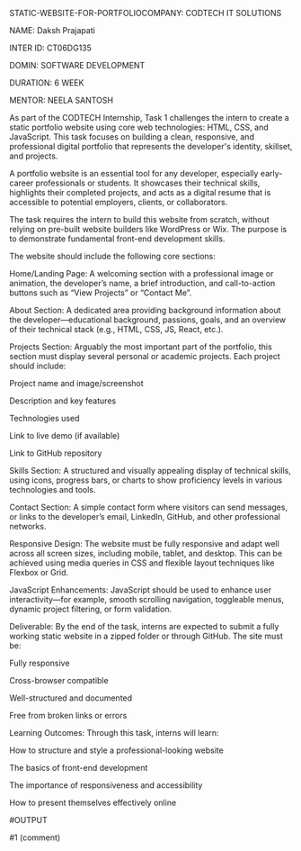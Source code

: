 STATIC-WEBSITE-FOR-PORTFOLIOCOMPANY: CODTECH IT SOLUTIONS

NAME: Daksh Prajapati

INTER ID: CT06DG135

DOMIN: SOFTWARE DEVELOPMENT

DURATION: 6 WEEK

MENTOR: NEELA SANTOSH

As part of the CODTECH Internship, Task 1 challenges the intern to create a static portfolio website using core web technologies: HTML, CSS, and JavaScript. This task focuses on building a clean, responsive, and professional digital portfolio that represents the developer's identity, skillset, and projects.

A portfolio website is an essential tool for any developer, especially early-career professionals or students. It showcases their technical skills, highlights their completed projects, and acts as a digital resume that is accessible to potential employers, clients, or collaborators.

The task requires the intern to build this website from scratch, without relying on pre-built website builders like WordPress or Wix. The purpose is to demonstrate fundamental front-end development skills.

The website should include the following core sections:

Home/Landing Page: A welcoming section with a professional image or animation, the developer’s name, a brief introduction, and call-to-action buttons such as “View Projects” or “Contact Me”.

About Section: A dedicated area providing background information about the developer—educational background, passions, goals, and an overview of their technical stack (e.g., HTML, CSS, JS, React, etc.).

Projects Section: Arguably the most important part of the portfolio, this section must display several personal or academic projects. Each project should include:

Project name and image/screenshot

Description and key features

Technologies used

Link to live demo (if available)

Link to GitHub repository

Skills Section: A structured and visually appealing display of technical skills, using icons, progress bars, or charts to show proficiency levels in various technologies and tools.

Contact Section: A simple contact form where visitors can send messages, or links to the developer’s email, LinkedIn, GitHub, and other professional networks.

Responsive Design: The website must be fully responsive and adapt well across all screen sizes, including mobile, tablet, and desktop. This can be achieved using media queries in CSS and flexible layout techniques like Flexbox or Grid.

JavaScript Enhancements: JavaScript should be used to enhance user interactivity—for example, smooth scrolling navigation, toggleable menus, dynamic project filtering, or form validation.

Deliverable: By the end of the task, interns are expected to submit a fully working static website in a zipped folder or through GitHub. The site must be:

Fully responsive

Cross-browser compatible

Well-structured and documented

Free from broken links or errors

Learning Outcomes: Through this task, interns will learn:

How to structure and style a professional-looking website

The basics of front-end development

The importance of responsiveness and accessibility

How to present themselves effectively online

#OUTPUT

#1 (comment)
